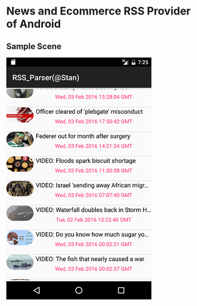 # News and Ecommerce RSS Provider of Android
<!-- START DESCRIPTION  -->


## Sample Scene

![Screenshot](https://github.com/StanPrins/stan/blob/develop/device-2.png)